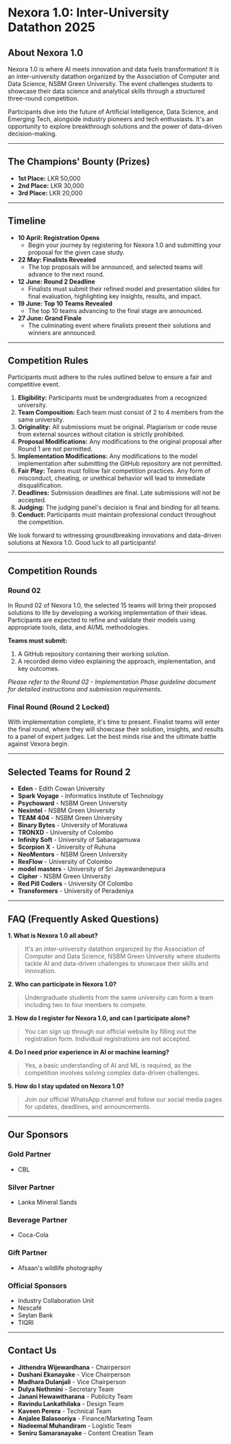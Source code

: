 # Nexora 1.0: Inter-University Datathon 2025

## About Nexora 1.0

Nexora 1.0 is where AI meets innovation and data fuels transformation! It is an inter-university datathon organized by the Association of Computer and Data Science, NSBM Green University. The event challenges students to showcase their data science and analytical skills through a structured three-round competition.

Participants dive into the future of Artificial Intelligence, Data Science, and Emerging Tech, alongside industry pioneers and tech enthusiasts. It's an opportunity to explore breakthrough solutions and the power of data-driven decision-making.

---

## The Champions' Bounty (Prizes)

- **1st Place:** LKR 50,000
- **2nd Place:** LKR 30,000
- **3rd Place:** LKR 20,000

---

## Timeline

- **10 April: Registration Opens**
  - Begin your journey by registering for Nexora 1.0 and submitting your proposal for the given case study.
- **22 May: Finalists Revealed**
  - The top proposals will be announced, and selected teams will advance to the next round.
- **12 June: Round 2 Deadline**
  - Finalists must submit their refined model and presentation slides for final evaluation, highlighting key insights, results, and impact.
- **19 June: Top 10 Teams Revealed**
  - The top 10 teams advancing to the final stage are announced.
- **27 June: Grand Finale**
  - The culminating event where finalists present their solutions and winners are announced.

---

## Competition Rules

Participants must adhere to the rules outlined below to ensure a fair and competitive event.

1.  **Eligibility:** Participants must be undergraduates from a recognized university.
2.  **Team Composition:** Each team must consist of 2 to 4 members from the same university.
3.  **Originality:** All submissions must be original. Plagiarism or code reuse from external sources without citation is strictly prohibited.
4.  **Proposal Modifications:** Any modifications to the original proposal after Round 1 are not permitted.
5.  **Implementation Modifications:** Any modifications to the model implementation after submitting the GitHub repository are not permitted.
6.  **Fair Play:** Teams must follow fair competition practices. Any form of misconduct, cheating, or unethical behavior will lead to immediate disqualification.
7.  **Deadlines:** Submission deadlines are final. Late submissions will not be accepted.
8.  **Judging:** The judging panel's decision is final and binding for all teams.
9.  **Conduct:** Participants must maintain professional conduct throughout the competition.

We look forward to witnessing groundbreaking innovations and data-driven solutions at Nexora 1.0. Good luck to all participants!

---

## Competition Rounds

### Round 02

In Round 02 of Nexora 1.0, the selected 15 teams will bring their proposed solutions to life by developing a working implementation of their ideas. Participants are expected to refine and validate their models using appropriate tools, data, and AI/ML methodologies.

**Teams must submit:**

1.  A GitHub repository containing their working solution.
2.  A recorded demo video explaining the approach, implementation, and key outcomes.

_Please refer to the Round 02 - Implementation Phase guideline document for detailed instructions and submission requirements._

### Final Round (Round 2 Locked)

With implementation complete, it's time to present. Finalist teams will enter the final round, where they will showcase their solution, insights, and results to a panel of expert judges. Let the best minds rise and the ultimate battle against Vexora begin.

---

## Selected Teams for Round 2

- **Eden** - Edith Cowan University
- **Spark Voyage** - Informatics Institute of Technology
- **Psychoward** - NSBM Green University
- **Nexintel** - NSBM Green University
- **TEAM 404** - NSBM Green University
- **Binary Bytes** - University of Moratuwa
- **TRONXD** - University of Colombo
- **Infinity Soft** - University of Sabaragamuwa
- **Scorpion X** - University of Ruhuna
- **NeoMentors** - NSBM Green University
- **RexFlow** - University of Colombo
- **model masters** - University of Sri Jayewardenepura
- **Cipher** - NSBM Green University
- **Red Pill Coders** - University Of Colombo
- **Transformers** - University of Peradeniya

---

## FAQ (Frequently Asked Questions)

**1. What is Nexora 1.0 all about?**

> It's an inter-university datathon organized by the Association of Computer and Data Science, NSBM Green University where students tackle AI and data-driven challenges to showcase their skills and innovation.

**2. Who can participate in Nexora 1.0?**

> Undergraduate students from the same university can form a team including two to four members to compete.

**3. How do I register for Nexora 1.0, and can I participate alone?**

> You can sign up through our official website by filling out the registration form. Individual registrations are not accepted.

**4. Do I need prior experience in AI or machine learning?**

> Yes, a basic understanding of AI and ML is required, as the competition involves solving complex data-driven challenges.

**5. How do I stay updated on Nexora 1.0?**

> Join our official WhatsApp channel and follow our social media pages for updates, deadlines, and announcements.

---

## Our Sponsors

### Gold Partner

- CBL

### Silver Partner

- Lanka Mineral Sands

### Beverage Partner

- Coca-Cola

### Gift Partner

- Afsaan's wildlife photography

### Official Sponsors

- Industry Collaboration Unit
- Nescafé
- Seylan Bank
- TIQRI

---

## Contact Us

- **Jithendra Wijewardhana** - Chairperson
- **Dushani Ekanayake** - Vice Chairperson
- **Madhara Dulanjali** - Vice Chairperson
- **Dulya Nethmini** - Secretary Team
- **Janani Hewawitharana** - Publicity Team
- **Ravindu Lankathilaka** - Design Team
- **Kaveen Perera** - Technical Team
- **Anjalee Balasooriya** - Finance/Marketing Team
- **Nadeemal Muhandiram** - Logistic Team
- **Seniru Samaranayake** - Content Creation Team
